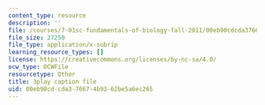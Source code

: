 ```yaml
---
content_type: resource
description: ''
file: /courses/7-01sc-fundamentals-of-biology-fall-2011/00eb90cdcda376674b9362be5a6ec265_BIIWlZqWxKg.srt
file_size: 27250
file_type: application/x-subrip
learning_resource_types: []
license: https://creativecommons.org/licenses/by-nc-sa/4.0/
ocw_type: OCWFile
resourcetype: Other
title: 3play caption file
uid: 00eb90cd-cda3-7667-4b93-62be5a6ec265
---
```

